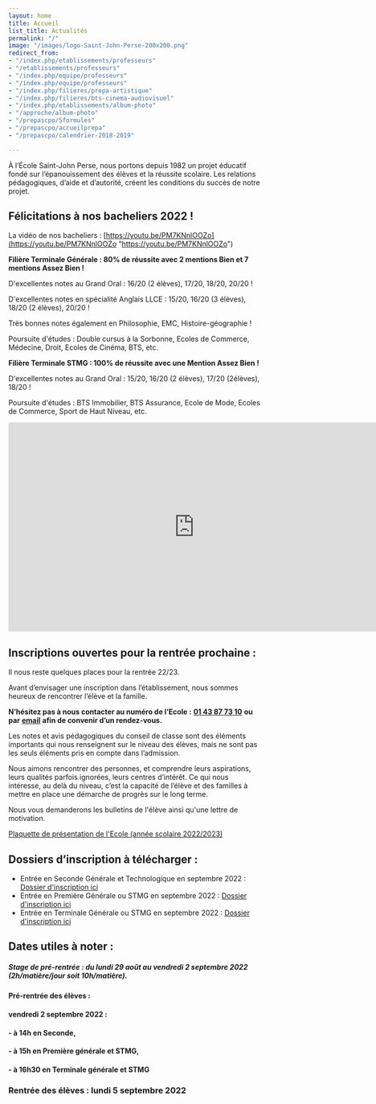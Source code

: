 ```yaml
---
layout: home
title: Accueil
list_title: Actualités
permalink: "/"
image: "/images/logo-Saint-John-Perse-200x200.png"
redirect_from:
- "/index.php/etablissements/professeurs"
- "/etablissements/professeurs"
- "/index.php/equipe/professeurs"
- "/index.php/equipe/professeurs"
- "/index.php/filieres/prepa-artistique"
- "/index.php/filieres/bts-cinema-audiovisuel"
- "/index.php/etablissements/album-photo"
- "/approche/album-photo"
- "/prepascpo/5formules"
- "/prepascpo/accueilprepa"
- "/prepascpo/calendrier-2018-2019"

---
```

À l’École Saint-John Perse, nous portons depuis 1982 un projet éducatif fondé sur l’épanouissement des élèves et la réussite scolaire. Les relations pédagogiques, d’aide et d’autorité, créent les conditions du succès de notre projet.

## Félicitations à nos bacheliers 2022 !

La vidéo de nos bacheliers : [https://youtu.be/PM7KNnlOOZo](https://youtu.be/PM7KNnlOOZo "https://youtu.be/PM7KNnlOOZo")

**Filière Terminale Générale : 80% de réussite avec 2 mentions Bien et 7 mentions Assez Bien !**

D'excellentes notes au Grand Oral : 16/20 (2 élèves), 17/20, 18/20, 20/20 !

D'excellentes notes en spécialité Anglais LLCE : 15/20, 16/20 (3 élèves), 18/20 (2 élèves), 20/20 !

Très bonnes notes également en Philosophie, EMC, Histoire-géographie !

Poursuite d'études : Double cursus à la Sorbonne, Ecoles de Commerce, Médecine, Droit, Ecoles de Cinéma, BTS, etc.

**Filière Terminale STMG : 100% de réussite avec une Mention Assez Bien !**

D'excellentes notes au Grand Oral : 15/20, 16/20 (2 élèves), 17/20 (2élèves), 18/20 !

Poursuite d'études : BTS Immobilier, BTS Assurance, Ecole de Mode, Ecoles de Commerce, Sport de Haut Niveau, etc.

<iframe width="740" height="416" src="https://www.youtube-nocookie.com/embed/cYOVMORfAis?controls=0" frameborder="0" allow="accelerometer; autoplay; encrypted-media; gyroscope; picture-in-picture" allowfullscreen></iframe>

## Inscriptions ouvertes pour la rentrée prochaine :

Il nous reste quelques places pour la rentrée 22/23.

Avant d’envisager une inscription dans l’établissement, nous sommes heureux de rencontrer l’élève et la famille.

**N’hésitez pas à nous contacter au numéro de l’Ecole :** [**01 43 87 73 10**](tel:+33143877310) **ou par** [**email**](mailto:sjp018@gmail.com) **afin de convenir d’un rendez-vous.**

Les notes et avis pédagogiques du conseil de classe sont des éléments importants qui nous renseignent sur le niveau des élèves, mais ne sont pas les seuls éléments pris en compte dans l’admission.

Nous aimons rencontrer des personnes, et comprendre leurs aspirations, leurs qualités parfois ignorées, leurs centres d’intérêt. Ce qui nous intéresse, au delà du niveau, c’est la capacité de l’élève et des familles à mettre en place une démarche de progrès sur le long terme.

Nous vous demanderons les bulletins de l'élève ainsi qu'une lettre de motivation.

[Plaquette de présentation de l'Ecole (année scolaire 2022/2023)](/uploads/plaquette-2022-2023.pdf "Plaquette 22/23")

## Dossiers d’inscription à télécharger :

* Entrée en Seconde Générale et Technologique en septembre 2022 : [Dossier d'inscription ici](/uploads/dossier-d-inscription_seconde_2022_2023.pdf)
* Entrée en Première Générale ou STMG en septembre 2022 : [Dossier d'inscription ici](/uploads/dossier-d-inscription_premiere_2022_2023.pdf)
* Entrée en Terminale Générale ou STMG en septembre 2022 : [Dossier d'inscription ici](/uploads/dossier-d-inscription_terminale_2022_2023.pdf)

## Dates utiles à noter :

##### Stage de pré-rentrée : du lundi 29 août au vendredi 2 septembre 2022 (2h/matière/jour soit 10h/matière).

#### Pré-rentrée des élèves :

#### vendredi 2 septembre 2022 :

#### - à 14h en Seconde,

#### - à 15h en Première générale et STMG,

#### - à 16h30 en Terminale générale et STMG

### Rentrée des élèves : lundi 5 septembre 2022